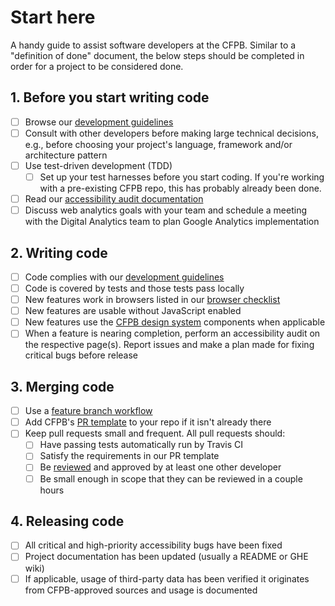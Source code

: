 # Start here

A handy guide to assist software developers at the CFPB.
Similar to a "definition of done" document, the below steps should be completed in order for a project to be considered done.

## 1. Before you start writing code

- [ ] Browse our [development guidelines](https://github.com/cfpb/development)
- [ ] Consult with other developers before making large technical decisions, e.g., before choosing your project's language, framework and/or architecture pattern
- [ ] Use test-driven development (TDD)
  - [ ] Set up your test harnesses before you start coding. If you're working with a pre-existing CFPB repo, this has probably already been done.
- [ ] Read our [accessibility audit documentation](https://docs.google.com/document/d/1MPLfvYRTX7fYKuskSV5FyCbmEW6vXXEn6W_-7uXwzaw/edit)
- [ ] Discuss web analytics goals with your team and schedule a meeting with the Digital Analytics team to plan Google Analytics implementation

## 2. Writing code

- [ ] Code complies with our [development guidelines](https://github.com/cfpb/development)
- [ ] Code is covered by tests and those tests pass locally
- [ ] New features work in browsers listed in our [browser checklist](/tools/browser-checklist.md)
- [ ] New features are usable without JavaScript enabled
- [ ] New features use the [CFPB design system](https://github.com/cfpb/design-system) components when applicable
- [ ] When a feature is nearing completion, perform an accessibility audit on the respective page(s). Report issues and make a plan made for fixing critical bugs before release

## 3. Merging code

- [ ] Use a [feature branch workflow](https://www.atlassian.com/git/tutorials/comparing-workflows/feature-branch-workflow)
- [ ] Add CFPB's [PR template](/.github/PULL_REQUEST_TEMPLATE.md) to your repo if it isn't already there
- [ ] Keep pull requests small and frequent. All pull requests should:
  - [ ] Have passing tests automatically run by Travis CI
  - [ ] Satisfy the requirements in our PR template
  - [ ] Be [reviewed](/guides/code-reviews.md) and approved by at least one other developer
  - [ ] Be small enough in scope that they can be reviewed in a couple hours

## 4. Releasing code

- [ ] All critical and high-priority accessibility bugs have been fixed
- [ ] Project documentation has been updated (usually a README or GHE wiki)
- [ ] If applicable, usage of third-party data has been verified it originates from CFPB-approved sources and usage is documented
